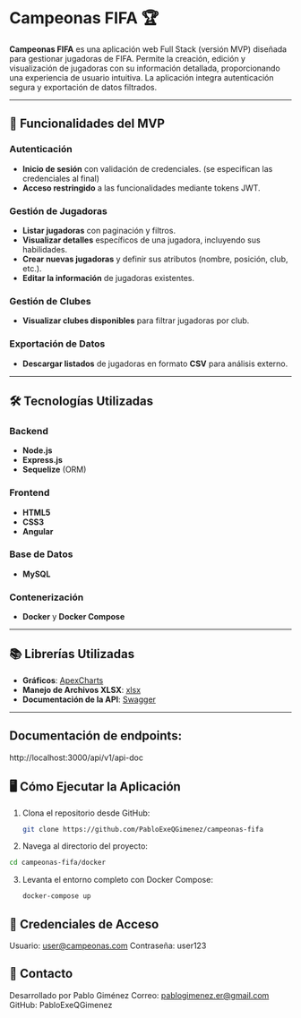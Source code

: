 # Campeonas FIFA 🏆

**Campeonas FIFA** es una aplicación web Full Stack (versión MVP) diseñada para gestionar jugadoras de FIFA. Permite la creación, edición y visualización de jugadoras con su información detallada, proporcionando una experiencia de usuario intuitiva. La aplicación integra autenticación segura y exportación de datos filtrados.

---

## 🚀 Funcionalidades del MVP

### Autenticación
- **Inicio de sesión** con validación de credenciales. (se especifican las credenciales al final)
- **Acceso restringido** a las funcionalidades mediante tokens JWT.

### Gestión de Jugadoras
- **Listar jugadoras** con paginación y filtros.
- **Visualizar detalles** específicos de una jugadora, incluyendo sus habilidades.
- **Crear nuevas jugadoras** y definir sus atributos (nombre, posición, club, etc.).
- **Editar la información** de jugadoras existentes.

### Gestión de Clubes
- **Visualizar clubes disponibles** para filtrar jugadoras por club.

### Exportación de Datos
- **Descargar listados** de jugadoras en formato **CSV** para análisis externo.

---

## 🛠️ Tecnologías Utilizadas

### Backend
- **Node.js**
- **Express.js**
- **Sequelize** (ORM)

### Frontend
- **HTML5**
- **CSS3**
- **Angular**

### Base de Datos
- **MySQL**

### Contenerización
- **Docker** y **Docker Compose**

---

## 📚 Librerías Utilizadas

- **Gráficos**: [ApexCharts](https://apexcharts.com/)  
- **Manejo de Archivos XLSX**: [xlsx](https://www.npmjs.com/package/xlsx)  
- **Documentación de la API**: [Swagger](https://swagger.io/)

---

## Documentación de endpoints:
http://localhost:3000/api/v1/api-doc

## 🖥️ Cómo Ejecutar la Aplicación

1. Clona el repositorio desde GitHub:

   ```bash
   git clone https://github.com/PabloExeQGimenez/campeonas-fifa

2. Navega al directorio del proyecto:

  ```bash
  cd campeonas-fifa/docker
  ```
3. Levanta el entorno completo con Docker Compose:

   ```bash
   docker-compose up


## 🔑 Credenciales de Acceso

Usuario: user@campeonas.com
Contraseña: user123


## 📧 Contacto

Desarrollado por Pablo Giménez
Correo: pablogimenez.er@gmail.com
GitHub: PabloExeQGimenez
